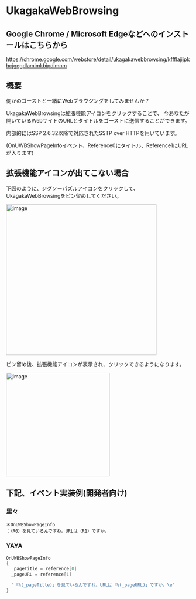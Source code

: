 # UkagakaWebBrowsing

## Google Chrome / Microsoft Edgeなどへのインストールはこちらから
https://chrome.google.com/webstore/detail/ukagakawebbrowsing/kffflajijpkhcjgegdlamimkbipdimnm

## 概要

伺かのゴーストと一緒にWebブラウジングをしてみませんか？

UkagakaWebBrowsingは拡張機能アイコンをクリックすることで、
今あなたが開いているWebサイトのURLとタイトルをゴーストに送信することができます。

内部的にはSSP 2.6.32以降で対応されたSSTP over HTTPを用いています。

(OnUWBShowPageInfoイベント、Reference0にタイトル、Reference1にURLが入ります)

## 拡張機能アイコンが出てこない場合

下図のように、ジグソーパズルアイコンをクリックして、UkagakaWebBrowsingをピン留めしてください。

<img width="411" alt="image" src="https://user-images.githubusercontent.com/19942540/236590538-c2272fd2-7c8e-4442-9beb-7bf8ad10434d.png">

ピン留め後、拡張機能アイコンが表示され、クリックできるようになります。

<img width="283" alt="image" src="https://user-images.githubusercontent.com/19942540/236590654-96592c7e-53a1-4e23-aa17-cf71575996e5.png">


## 下記、イベント実装例(開発者向け)

### 里々
```
＊OnUWBShowPageInfo
：（R0）を見ているんですね。URLは（R1）ですか。
```

### YAYA
```C
OnUWBShowPageInfo
{
  _pageTitle = reference[0]
  _pageURL = reference[1]

  "「%(_pageTitle)」を見ているんですね。URLは「%(_pageURL)」ですか。\e"
}
```
